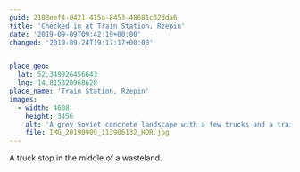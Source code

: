 ```yaml
---
guid: 2103eef4-0421-415a-8453-48681c32dda6
title: 'Checked in at Train Station, Rzepin'
date: '2019-09-09T09:42:19+00:00'
changed: '2019-09-24T19:17:17+00:00'


place_geo:
  lat: 52.349926456643
  lng: 14.815320968628
place_name: 'Train Station, Rzepin'
images:
  - width: 4608
    height: 3456
    alt: 'A grey Soviet concrete landscape with a few trucks and a train line. '
    file: IMG_20190909_113906132_HDR.jpg
---
```


A truck stop in the middle of a wasteland. 
